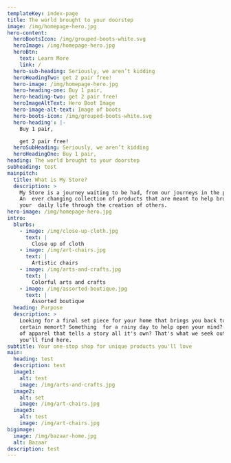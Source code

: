 ```yaml
---
templateKey: index-page
title: The world brought to your doorstep
image: /img/homepage-hero.jpg
hero-content:
  heroBootsIcon: /img/grouped-boots-white.svg
  heroImage: /img/homepage-hero.jpg
  heroBtn:
    text: Learn More
    link: /
  hero-sub-heading: Seriously, we aren’t kidding
  heroHeadingTwo: get 2 pair free!
  hero-image: /img/homepage-hero.jpg
  hero-heading-one: Buy 1 pair,
  hero-heading-two: get 2 pair free!
  heroImageAltText: Hero Boot Image
  hero-image-alt-text: Image of boots
  hero-boots-icon: /img/grouped-boots-white.svg
  hero-heading': |-
    Buy 1 pair,

    get 2 pair free!
  heroSubHeading: Seriously, we aren’t kidding
  heroHeadingOne: Buy 1 pair,
heading: The world brought to your doorstep
subheading: test
mainpitch:
  title: What is My Store?
  description: >
    My Store is a journey waiting to be had, from our journeys in the past.
    An  ever changing collection of products that are meant to help broaden
    your  daily life through the creation of others.
hero-image: /img/homepage-hero.jpg
intro:
  blurbs:
    - image: /img/close-up-cloth.jpg
      text: |
        Close up of cloth
    - image: /img/art-chairs.jpg
      text: |
        Artistic chairs
    - image: /img/arts-and-crafts.jpg
      text: |
        Colorful arts and crafts
    - image: /img/assorted-boutique.jpg
      text: |
        Assorted boutique
  heading: Purpose
  description: >
    Looking for a final set piece for your home that brings you back to a
    certain memort? Something  for a rainy day to help open your mind? A piece
    of apparel that tells a story all it's own? That's what we seek out and hope
    you'll find here.
subtitle: Your one-stop shop for unique products you'll love
main:
  heading: test
  description: test
  image1:
    alt: test
    image: /img/arts-and-crafts.jpg
  image2:
    alt: set
    image: /img/art-chairs.jpg
  image3:
    alt: test
    image: /img/art-chairs.jpg
bigimage:
  image: /img/bazaar-home.jpg
  alt: Bazaar
description: test
---
```

